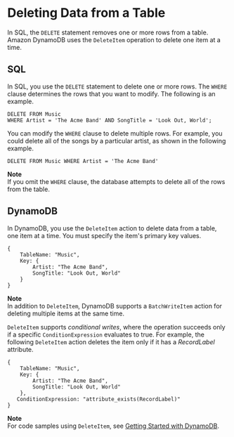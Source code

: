 # Deleting Data from a Table<a name="SQLtoNoSQL.DeleteData"></a>

In SQL, the `DELETE` statement removes one or more rows from a table\. Amazon DynamoDB uses the `DeleteItem` operation to delete one item at a time\.

## SQL<a name="SQLtoNoSQL.DeleteData.SQL"></a>

In SQL, you use the `DELETE` statement to delete one or more rows\. The `WHERE` clause determines the rows that you want to modify\. The following is an example.

```
DELETE FROM Music
WHERE Artist = 'The Acme Band' AND SongTitle = 'Look Out, World';
```

You can modify the `WHERE` clause to delete multiple rows\. For example, you could delete all of the songs by a particular artist, as shown in the following example.

```
DELETE FROM Music WHERE Artist = 'The Acme Band'
```

**Note**  
If you omit the `WHERE` clause, the database attempts to delete all of the rows from the table\.

## DynamoDB<a name="SQLtoNoSQL.DeleteData.DynamoDB"></a>

In DynamoDB, you use the `DeleteItem` action to delete data from a table, one item at a time\. You must specify the item's primary key values\.

```
{
    TableName: "Music",
    Key: {
        Artist: "The Acme Band", 
        SongTitle: "Look Out, World"
    }
}
```

**Note**  
In addition to `DeleteItem`, DynamoDB supports a `BatchWriteItem` action for deleting multiple items at the same time\.

`DeleteItem` supports *conditional writes*, where the operation succeeds only if a specific `ConditionExpression` evaluates to true\. For example, the following `DeleteItem` action deletes the item only if it has a *RecordLabel* attribute.

```
{
    TableName: "Music",
    Key: {
        Artist: "The Acme Band", 
        SongTitle: "Look Out, World"
    },
   ConditionExpression: "attribute_exists(RecordLabel)"
}
```

**Note**  
For code samples using `DeleteItem`, see [Getting Started with DynamoDB](GettingStarted.md)\.
